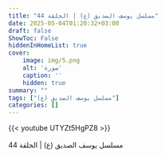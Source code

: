 ```yaml
---
title: "مسلسل يوسف الصديق (ع) | الحلقة 44"
date: 2025-05-04T01:20:32+03:00
draft: false
ShowToc: False
hiddenInHomeList: true
cover:
    image: img/5.png
    alt: 'صورة'
    caption: ''
    hidden: true
summary: ""
tags: ["مسلسل يوسف الصديق (ع)"]
categories: []
---
```


{{< youtube UTYZt5HgPZ8 >}}  
 <br>
مسلسل يوسف الصديق (ع) | الحلقة 44